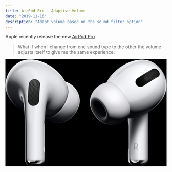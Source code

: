 ```yaml
---
title: AirPod Pro - Adaptive Volume
date: "2019-11-16"
description: "Adapt volume based on the sound filter option"
---
```


Apple recently release the new [AirPod Pro](https://www.apple.com/airpods-pro/)


> What if when I change from one sound type to the other the volume adjusts itself to give me the same experience.

![AirPod Pro](./airpro_2x.jpg)
